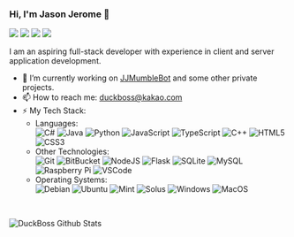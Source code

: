 ### Hi, I'm Jason Jerome 👋
[![](https://img.shields.io/badge/-@DuckBossDev-%231DA1F2?style=flat-square&logo=twitter&logoColor=ffffff)](https://twitter.com/DuckBossDev)
[![](https://img.shields.io/badge/-@DuckBoss-000000?style=flat-square&logo=github&logoColor=ffffff)](https://github.com/DuckBoss)
[![](https://img.shields.io/badge/-@JasonJerome-000000?style=flat-square&logo=bitbucket&logoColor=ffffff)](https://bitbucket.org/JasonJerome/)
[![](https://img.shields.io/badge/-@JJGameDev-FF0000?style=flat-square&logo=youtube&logoColor=ffffff)](https://www.youtube.com/channel/UCAODHGDvr6DrqMpjl_I7wHQ)

I am an aspiring full-stack developer with experience in client and server application development.
- 🚀 I’m currently working on [JJMumbleBot](https://github.com/DuckBoss/JJMumbleBot) and some other private projects.
- 📫 How to reach me: [duckboss@kakao.com](mailto:duckboss@kakao.com)
- ⚡ My Tech Stack:
   - Languages:<br>
   ![C#](https://img.shields.io/badge/-C_Sharp-%23E44D27?style=flat-square&logo=c-sharp&logoColor=ffffff&color=009c39)
   ![Java](https://img.shields.io/badge/-Java-%23E44D27?style=flat-square&logo=java&logoColor=ffffff)
   ![Python](https://img.shields.io/badge/-Python-3776AB?style=flat-square&logo=python&logoColor=ffffff)
   ![JavaScript](https://img.shields.io/badge/-JavaScript-F7DF1E?style=flat-square&logo=javascript&logoColor=000000&labelColor=F7DF1E&color=F7DF1E)
   ![TypeScript](https://img.shields.io/badge/-TypeScript-007ACC?style=flat-square&logo=typescript&logoColor=ffffff)
   ![C++](https://img.shields.io/badge/-C/C++-00599C?style=flat-square&logo=c&logoColor=ffffff)
   ![HTML5](https://img.shields.io/badge/-HTML5-%23E44D27?style=flat-square&logo=html5&logoColor=ffffff)
   ![CSS3](https://img.shields.io/badge/-CSS3-%231572B6?style=flat-square&logo=css3)
   - Other Technologies:<br>
   ![Git](https://img.shields.io/badge/-Git-F05032?style=flat-square&logo=git&logoColor=ffffff)
   ![BitBucket](https://img.shields.io/badge/-BitBucket-0052CC?style=flat-square&logo=bitbucket&logoColor=ffffff)
   ![NodeJS](https://img.shields.io/badge/-NodeJS-339933?style=flat-square&logo=node.js&logoColor=ffffff)
   ![Flask](https://img.shields.io/badge/-Flask-000000?style=flat-square&logo=flask&logoColor=ffffff)
   ![SQLite](https://img.shields.io/badge/-SQLite-003B57?style=flat-square&logo=sqlite&logoColor=ffffff)
   ![MySQL](https://img.shields.io/badge/-MySQL-4479A1?style=flat-square&logo=mysql&logoColor=ffffff)
   ![Raspberry Pi](https://img.shields.io/badge/-RaspberryPi-C51A4A?style=flat-square&logo=raspberry-pi&logoColor=ffffff)
   ![VSCode](https://img.shields.io/badge/-VS_Code-007ACC?style=flat-square&logo=visual-studio-code&logoColor=ffffff)
   - Operating Systems: <br>
   ![Debian](https://img.shields.io/badge/-Debian-A81D33?style=flat-square&logo=debian&logoColor=ffffff)
   ![Ubuntu](https://img.shields.io/badge/-Ubuntu-E95420?style=flat-square&logo=ubuntu&logoColor=ffffff)
   ![Mint](https://img.shields.io/badge/-Mint-87CF3E?style=flat-square&logo=linux-mint&logoColor=ffffff)
   ![Solus](https://img.shields.io/badge/-Solus-5294E2?style=flat-square&logo=solus&logoColor=ffffff)
   ![Windows](https://img.shields.io/badge/-Windows-0078D6?style=flat-square&logo=windows&logoColor=ffffff)
   ![MacOS](https://img.shields.io/badge/-MacOS-999999?style=flat-square&logo=apple&logoColor=ffffff)

<br>

![DuckBoss Github Stats](https://github-readme-stats.vercel.app/api?username=duckboss&show_icons=true&title_color=fff&icon_color=03a5fc&text_color=9f9f9f&bg_color=151515)


<!--
**DuckBoss/DuckBoss** is a ✨ _special_ ✨ repository because its `README.md` (this file) appears on your GitHub profile.

Here are some ideas to get you started:


- 🌱 I’m currently learning ...
- 👯 I’m looking to collaborate on ...
- 🤔 I’m looking for help with ...
- 💬 Ask me about ...

- 😄 Pronouns: ...
-  Fun fact: ...
-->
